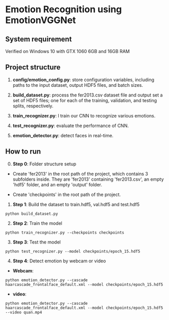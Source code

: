# Emotion Recognition using EmotionVGGNet


## System requirement
Verified on Windows 10 with GTX 1060 6GB and 16GB RAM


## Project structure

1. __config/emotion_config.py__: store configuration variables, including paths to the input dataset, output HDF5 files, and batch sizes.

2. __build_dataset.py__:  process the fer2013.csv dataset file and output set a set of HDF5 files; one for each of the training, validation, and testing splits, respectively.

3. __train_recognizer.py__: l train our CNN to recognize various emotions.

4. __test_recognizer.py__: evaluate the performance of CNN.

5. __emotion_detector.py__: detect faces in real-time.

## How to run
0. __Step 0__: Folder structure setup

- Create 'fer2013' in the root path of the project, which contains 3 subfolders inside. They are 'fer2013' containing 'fer2013.csv', an empty 'hdf5' folder, and an empty 'output' folder.

- Create 'checkpoints' in the root path of the project.


1. __Step 1__: Build the dataset to train.hdf5, val.hdf5 and test.hdf5

```
python build_dataset.py
```
2. __Step 2__: Train the model

```
python train_recognizer.py --checkpoints checkpoints
```
3. __Step 3__: Test the model 

```
python test_recognizer.py --model checkpoints/epoch_15.hdf5
```
4. __Step 4__: Detect emotion by webcam or video

- __Webcam__: 

```
python emotion_detector.py --cascade haarcascade_frontalface_default.xml --model checkpoints/epoch_15.hdf5
```
- __video__: 

```
python emotion_detector.py --cascade haarcascade_frontalface_default.xml --model checkpoints/epoch_15.hdf5 --video quan.mp4
```